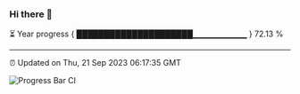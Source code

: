 ### Hi there 👋

⏳ Year progress { █████████████████████▁▁▁▁▁▁▁▁▁ } 72.13 %

---

⏰ Updated on Thu, 21 Sep 2023 06:17:35 GMT

![Progress Bar CI](https://github.com/liununu/liununu/workflows/Progress%20Bar%20CI/badge.svg)
